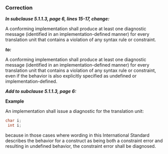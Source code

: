 ### Correction

***In subclause 5.1.1.3, page 6, lines 15-17, change:***

A conforming implementation shall produce at least one diagnostic message
(identified in an implementation-defined manner) for every translation unit that
contains a violation of any syntax rule or constraint.

***to:***

A conforming implementation shall produce at least one diagnostic message
(identified in an implementation-defined manner) for every translation unit that
contains a violation of any syntax rule or constraint, even if the behavior is
also explicitly specified as undefined or implementation-defined.

***Add to subclause 5.1.1.3, page 6:***

**Example**

An implementation shall issue a diagnostic for the translation unit:

```c
char i;
 int i;
```

because in those cases where wording in this International Standard describes
the behavior for a construct as being both a constraint error and resulting in
undefined behavior, the constraint error shall be diagnosed.
